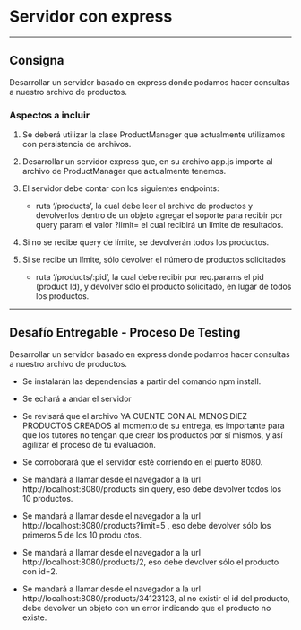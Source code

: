 

# Servidor con express
---

## Consigna

Desarrollar un servidor basado en express donde podamos hacer consultas a nuestro archivo de productos.

### Aspectos a incluir

1. Se deberá utilizar la clase ProductManager que actualmente utilizamos con persistencia de archivos. 

2. Desarrollar un servidor express que, en su archivo app.js importe al archivo de ProductManager que actualmente tenemos.

3. El servidor debe contar con los siguientes endpoints:
    * ruta ‘/products’, la cual debe leer el archivo de productos y devolverlos dentro de un objeto agregar el soporte para recibir por query param el valor ?limit= el cual recibirá un límite de resultados.

4. Si no se recibe query de límite, se devolverán todos los productos.

5. Si se recibe un límite, sólo devolver el número de productos solicitados
    * ruta ‘/products/:pid’, la cual debe recibir por req.params el pid (product Id), y devolver sólo el producto solicitado, en lugar de todos los productos. 

---

## Desafío Entregable - Proceso De Testing


Desarrollar un servidor basado en express donde podamos hacer consultas a nuestro archivo de productos.

* Se instalarán las dependencias a partir del comando npm install.

* Se echará a andar el servidor

* Se revisará que el archivo YA CUENTE CON AL MENOS DIEZ PRODUCTOS CREADOS al momento de su entrega, es importante para que los tutores no tengan que crear los productos por sí mismos, y así agilizar el proceso de tu evaluación.

* Se corroborará que el servidor esté corriendo en el puerto 8080.

* Se mandará a llamar desde el navegador a la url http://localhost:8080/products sin query, eso debe devolver todos los 10 productos.

* Se mandará a llamar desde el navegador a la url http://localhost:8080/products?limit=5 , eso debe devolver sólo los primeros 5 de los 10 produ
ctos.

* Se mandará a llamar desde el navegador a la url http://localhost:8080/products/2, eso debe devolver sólo el producto con id=2.

* Se mandará a llamar desde el navegador a la url http://localhost:8080/products/34123123, al no existir el id del producto, debe devolver un objeto con un error indicando que el producto no existe.
